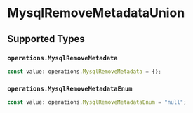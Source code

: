 # MysqlRemoveMetadataUnion


## Supported Types

### `operations.MysqlRemoveMetadata`

```typescript
const value: operations.MysqlRemoveMetadata = {};
```

### `operations.MysqlRemoveMetadataEnum`

```typescript
const value: operations.MysqlRemoveMetadataEnum = "null";
```


